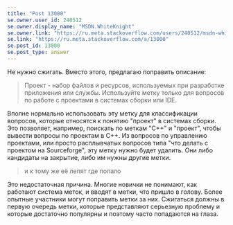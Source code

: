 ```yaml
---
title: "Post 13000"
se.owner.user_id: 240512
se.owner.display_name: "MSDN.WhiteKnight"
se.owner.link: "https://ru.meta.stackoverflow.com/users/240512/msdn-whiteknight"
se.link: "https://ru.meta.stackoverflow.com/a/13000"
se.post_id: 13000
se.post_type: answer
---
```

<p>Не нужно сжигать. Вместо этого, предлагаю поправить описание:</p>
<blockquote>
<p>Проект - набор файлов и ресурсов, используемых при разработке приложения или службы. Используйте метку только для вопросов по работе с проектами в системах сборки или IDE.</p>
</blockquote>
<p>Вполне нормально использовать эту метку для классификации вопросов, которые относятся к понятию &quot;проект&quot; в системах сборки. Это позволяет, например, поискать по меткам &quot;С++&quot; и &quot;проект&quot;, чтобы вывести вопросы по проектам в С++. Из вопросов по управлению проектами, или просто расплывчатых вопросов типа &quot;что делать с проектом на Sourceforge&quot;, эту метку нужно будет удалить. Они либо кандидаты на закрытие, либо им нужны другие метки.</p>
<blockquote>
<p>и к тому же её лепят где попало</p>
</blockquote>
<p>Это недостаточная причина. Многие новички не понимают, как работают система меток, и  вводят в метки, что пришло в голову. Более опытные участники могут поправить метки за них. Сжигаться должны в первую очередь метки, которые представляют серьезную проблему и которые достаточно популярны и поэтому часто попадаются на глаза.</p>
